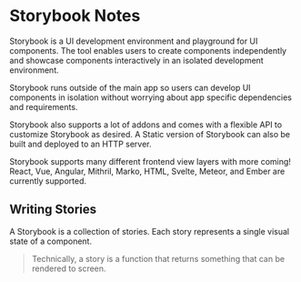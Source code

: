 # Storybook Notes

Storybook is a UI development environment and playground for UI components.  The
tool enables users to create components independently and showcase components
interactively in an isolated development environment.

Storybook runs outside of the main app so users can develop UI components in
isolation without worrying about app specific dependencies and requirements.

Storybook also supports a lot of addons and comes with a flexible API to
customize Storybook as desired. A Static version of Storybook can also be built
and deployed to an HTTP server.

Storybook supports many different frontend view layers with more coming!  React,
Vue, Angular, Mithril, Marko, HTML, Svelte, Meteor, and Ember are currently
supported.


## Writing Stories

A Storybook is a collection of stories. Each story represents a single visual
state of a component.

> Technically, a story is a function that returns something that can be rendered
> to screen.
